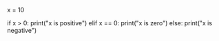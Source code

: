 x = 10

if x > 0:
    print("x is positive")
elif x == 0:
    print("x is zero")
else:
    print("x is negative")

